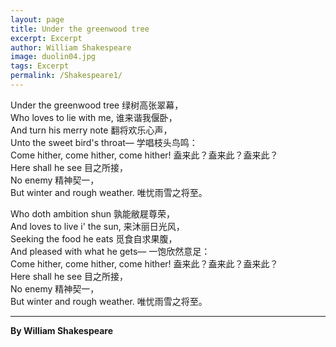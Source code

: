 ```yaml
---
layout: page
title: Under the greenwood tree
excerpt: Excerpt
author: William Shakespeare  
image: duolin04.jpg
tags: Excerpt
permalink: /Shakespeare1/
---
```


Under the greenwood tree		 				   绿树高张翠幕，   
Who loves to lie with me,					  	     谁来谐我偃卧，   
And turn his merry note						 		翻将欢乐心声，   
Unto the sweet bird's throat—			  		学唱枝头鸟鸣：   
Come hither, come hither, come hither!	 盍来此？盍来此？盍来此？   
Here shall he see											 目之所接，   
No enemy                  								       精神契一，   
But winter and rough weather.					唯忧雨雪之将至。

Who doth ambition shun							   孰能敝屣尊荣，   
And loves to live i' the sun,							来沐丽日光风，   
Seeking the food he eats							   觅食自求果腹，   
And pleased with what he gets—				 一饱欣然意足：   
Come hither, come hither, come hither!     盍来此？盍来此？盍来此？   
Here shall he see											 目之所接，   
No enemy														 精神契一，   
But winter and rough weather.					唯忧雨雪之将至。



****

**By William Shakespeare**  

